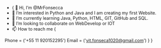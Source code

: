 - { 👋 Hi, I’m @MrFonsecca
- 👀 I’m interested in Python and Java and I am creating my first Website.
- 🌱 I’m currently learning Java, Python, HTML, GIT, GitHub and SQL.
- 💞️ I’m looking to collaborate on WebDevelop or IOT
- 📫 How to reach me { 

Phone = ('+55 11 920152295')
Email = ('vit.fonseca1020@gmail.com')
  }
}
